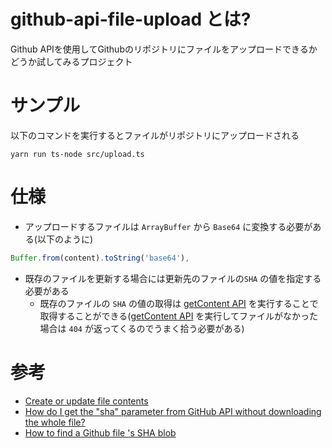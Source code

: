 # github-api-file-upload とは?

Github APIを使用してGithubのリポジトリにファイルをアップロードできるかどうか試してみるプロジェクト

# サンプル

以下のコマンドを実行するとファイルがリポジトリにアップロードされる

```
yarn run ts-node src/upload.ts
```

# 仕様

* アップロードするファイルは `ArrayBuffer` から `Base64` に変換する必要がある(以下のように)

```typescript
Buffer.from(content).toString('base64'),
```

* 既存のファイルを更新する場合には更新先のファイルの`SHA` の値を指定する必要がある
  * 既存のファイルの `SHA` の値の取得は [getContent API](https://octokit.github.io/rest.js/v19#repos-get-content) を実行することで取得することができる([getContent API](https://octokit.github.io/rest.js/v19#repos-get-content) を実行してファイルがなかった場合は `404` が返ってくるのでうまく拾う必要がある)


# 参考

* [Create or update file contents](https://octokit.github.io/rest.js/v19#repos-create-or-update-file-contents)
* [How do I get the "sha" parameter from GitHub API without downloading the whole file?](https://stackoverflow.com/questions/26203603/how-do-i-get-the-sha-parameter-from-github-api-without-downloading-the-whole-f)
* [How to find a Github file 's SHA blob](https://stackoverflow.com/questions/20207594/how-to-find-a-github-file-s-sha-blob)